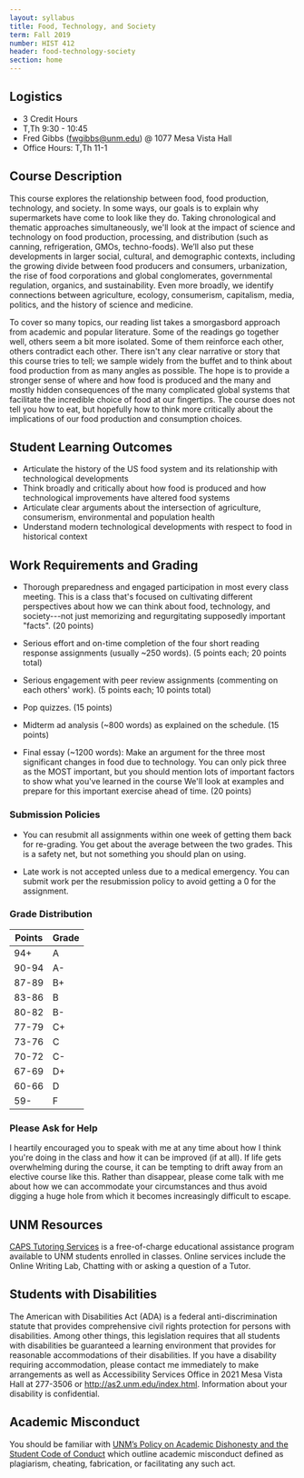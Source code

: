 ```yaml
---
layout: syllabus
title: Food, Technology, and Society
term: Fall 2019
number: HIST 412
header: food-technology-society
section: home
---
```


## Logistics
- 3 Credit Hours
- T,Th 9:30 - 10:45
- Fred Gibbs \([fwgibbs@unm.edu](mailto:fwgibbs@unm.edu)\) @ 1077 Mesa Vista Hall
- Office Hours: T,Th 11-1

## Course Description
This course explores the relationship between food, food production, technology, and society. In some ways, our goals is to explain why supermarkets have come to look like they do. Taking chronological and thematic approaches simultaneously, we'll look at the impact of science and technology on food production, processing, and distribution (such as canning, refrigeration, GMOs, techno-foods). We’ll also put these developments in larger social, cultural, and demographic contexts, including the growing divide between food producers and consumers, urbanization, the rise of food corporations and global conglomerates, governmental regulation, organics, and sustainability. Even more broadly, we identify connections between agriculture, ecology, consumerism, capitalism, media, politics, and the history of science and medicine.

To cover so many topics, our reading list takes a smorgasbord approach from academic and popular literature. Some of the readings go together well, others seem a bit more isolated. Some of them reinforce each other, others contradict each other. There isn't any clear narrative or story that this course tries to tell; we sample widely from the buffet and to think about food production from as many angles as possible. The hope is to provide a stronger sense of where and how food is produced and the many and mostly hidden consequences of the many complicated global systems that facilitate the incredible choice of food at our fingertips. The course does not tell you how to eat, but hopefully how to think more critically about the implications of our food production and consumption choices.


## Student Learning Outcomes
- Articulate the history of the US food system and its relationship with technological developments
- Think broadly and critically about how food is produced and how technological improvements have altered food systems
- Articulate clear arguments about the intersection of agriculture, consumerism, environmental and population health
- Understand modern technological developments with respect to food in historical context


## Work Requirements and Grading
- Thorough preparedness and engaged participation in most every class meeting. This is a class that's focused on cultivating different perspectives about how we can think about food, technology, and society---not just memorizing and regurgitating supposedly important "facts". (20 points)

- Serious effort and on-time completion of the four short reading response assignments (usually ~250 words). (5 points each; 20 points total)

- Serious engagement with peer review assignments (commenting on each others' work). (5 points each; 10 points total)

- Pop quizzes. (15 points)

- Midterm ad analysis (~800 words) as explained on the schedule. (15 points)

- Final essay (~1200 words): Make an argument for the three most significant changes in food due to technology. You can only pick three as the MOST important, but you should mention lots of important factors to show what you've learned in the course We'll look at examples and prepare for this important exercise ahead of time. (20 points)

### Submission Policies
- You can resubmit all assignments within one week of getting them back for re-grading. You get about the average between the two grades. This is a safety net, but not something you should plan on using.

- Late work is not accepted unless due to a medical emergency. You can submit work per the resubmission policy to avoid getting a 0 for the assignment.


### Grade Distribution

Points | Grade
--- | ---
94+ | A
90-94 | A-
87-89 | B+
83-86 | B
80-82 | B-
77-79 | C+
73-76 | C
70-72 | C-
67-69 | D+
60-66 | D
59- | F


### Please Ask for Help
I heartily encouraged you to speak with me at any time about how I think you're doing in the class and how it can be improved (if at all). If life gets overwhelming during the course, it can be tempting to drift away from an elective course like this. Rather than disappear, please come talk with me about how we can accommodate your circumstances and thus avoid digging a huge hole from which it becomes increasingly difficult to escape.



## UNM Resources
[CAPS Tutoring Services](http://caps.unm.edu/programs/online-tutoring/) is a free-of-charge educational assistance program available to UNM students
enrolled in classes. Online services include the Online Writing Lab, Chatting with or
asking a question of a Tutor.

## Students with Disabilities
The American with Disabilities Act (ADA) is a federal anti-discrimination statute that provides comprehensive civil rights protection for persons with disabilities. Among other things, this legislation requires that all students with disabilities be guaranteed a learning environment that provides for reasonable accommodations of their disabilities. If you have a disability requiring accommodation, please contact me immediately to make arrangements as well as Accessibility Services Office in 2021 Mesa Vista Hall at 277-3506 or http://as2.unm.edu/index.html. Information about your disability is confidential.

## Academic Misconduct
You should be familiar with [UNM’s Policy on Academic Dishonesty and the Student Code of Conduct](http://pathfinder.unm.edu/policies.htm#studentcode) which outline academic misconduct defined as plagiarism, cheating, fabrication, or facilitating any such act.
